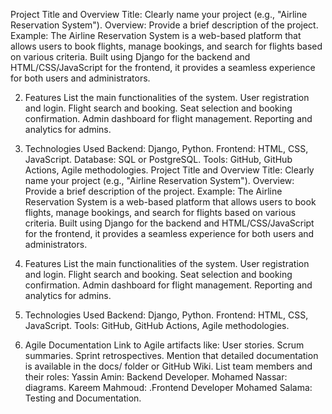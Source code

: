  Project Title and Overview
Title: Clearly name your project (e.g., "Airline Reservation System").
Overview: Provide a brief description of the project.
Example:
The Airline Reservation System is a web-based platform that allows users to book flights, manage bookings, and search for flights based on various criteria. Built using Django for the backend and HTML/CSS/JavaScript for the frontend, it provides a seamless experience for both users and administrators.

2. Features
List the main functionalities of the system.
User registration and login.
Flight search and booking.
Seat selection and booking confirmation.
Admin dashboard for flight management.
Reporting and analytics for admins.
3. Technologies Used
Backend: Django, Python.
Frontend: HTML, CSS, JavaScript.
Database: SQL or PostgreSQL.
Tools: GitHub, GitHub Actions, Agile methodologies.
 Project Title and Overview
Title: Clearly name your project (e.g., "Airline Reservation System").
Overview: Provide a brief description of the project.
Example:
The Airline Reservation System is a web-based platform that allows users to book flights, manage bookings, and search for flights based on various criteria. Built using Django for the backend and HTML/CSS/JavaScript for the frontend, it provides a seamless experience for both users and administrators.

2. Features
List the main functionalities of the system.
User registration and login.
Flight search and booking.
Seat selection and booking confirmation.
Admin dashboard for flight management.
Reporting and analytics for admins.
3. Technologies Used
Backend: Django, Python.
Frontend: HTML, CSS, JavaScript.
Tools: GitHub, GitHub Actions, Agile methodologies.
7. Agile Documentation
Link to Agile artifacts like:
User stories.
Scrum summaries.
Sprint retrospectives.
Mention that detailed documentation is available in the docs/ folder or GitHub Wiki.
List team members and their roles:
Yassin Amin: Backend Developer.
Mohamed Nassar: diagrams.
Kareem Mahmoud: .Frontend Developer
Mohamed Salama: Testing and Documentation.
